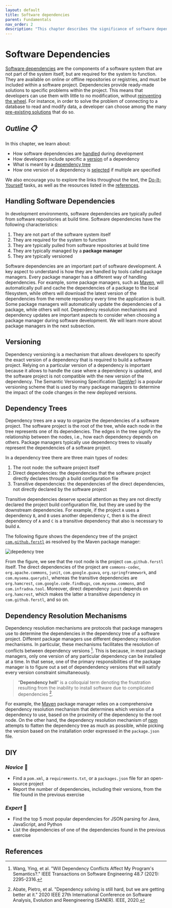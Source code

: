 ```yaml
---
layout: default
title: Software dependencies
parent: Fundamentals
nav_order: 2
description: "This chapter describes the significance of software dependencies in software development"
---
```


# Software Dependencies

[Software dependencies](https://en.wikipedia.org/wiki/Third-party_software_component) are the components of a software system that are not part of the system itself, but are required for the system to function. They are available on online or offline repositories or registries, and must be included within a software project. Dependencies provide ready-made solutions to specific problems within the project. This means that developers can use them with little to no modification, without [reinventing the wheel](https://www.goodreads.com/quotes/32952-if-you-wish-to-make-an-apple-pie-from-scratch). For instance, in order to solve the problem of connecting to a database to read and modify data, a developer can choose among the many [pre-existing solutions](https://mvnrepository.com/open-source/jdbc-drivers) that do so.

## _Outline_ 📋

In this chapter, we learn about:

* How software dependencies are [handled](#handling-software-dependencies) during development
* How developers include specific a [version](#versioning) of a dependency
* What is meant by a [dependency tree](#dependency-trees)
* How one version of a dependency is [selected](#dependency-resolution-mechanisms) if multiple are specified

We also encourage you to explore the links throughout the text, the [Do-It-Yourself](#diy) tasks, as well as the resources listed in the [references](#references).

## Handling Software Dependencies

In development environments, software dependencies are typically pulled from software repositories at build time. Software dependencies have the following characteristics:

1. They are not part of the software system itself
1. They are required for the system to function
1. They are typically pulled from software repositories at build time
1. They are typically managed by a **package manager**
1. They are typically versioned

Software dependencies are an important part of software development. A key aspect to understand is how they are handled by tools called package managers. Every package manager has a different way of handling dependencies. For example, some package managers, such as [Maven](https://maven.apache.org/), will automatically pull and cache the dependencies of a package to the local filesystem, while others will download the latest version of the dependencies from the remote repository every time the application is built. Some package managers will automatically update the dependencies of a package, while others will not. Dependency resolution mechanisms and dependency updates are important aspects to consider when choosing a package manager during software development. We will learn more about package managers in the next subsection.

## Versioning

Dependency versioning is a mechanism that allows developers to specify the exact version of a dependency that is required to build a software project. Relying on a particular version of a dependency is important because it allows to handle the case where a dependency is updated, and the software project is not compatible with the new version of the dependency. The Semantic Versioning Specification ([SemVer](https://semver.org/)) is a popular versioning scheme that is used by many package managers to determine the impact of the code changes in the new deployed versions.

## Dependency Trees

Dependency trees are a way to organize the dependencies of a software project. The software project is the root of the tree, while each node in the tree represents one of its dependencies. The edges in the tree signify the relationship between the nodes, i.e., how each dependency depends on others. Package managers typically use dependency trees to visually represent the dependencies of a software project.

In a dependency tree there are three main types of nodes:

1. The root node: the software project itself
1. Direct dependencies: the dependencies that the software project directly declares through a build configuration file
1. Transitive dependencies: the dependencies of the direct dependencies, not directly declared by the software project

Transitive dependencies deserve special attention as they are not directly declared the project build configuration file, but they are used by the downstream dependencies.
For example, if the project `A` uses a dependency `B`, and `B` uses another dependency `C`, then `B` is the direct dependency of `A` and `C` is a transitive dependency that also is necessary to build `A`.

The following figure shows the dependency tree of the project [`com.github.ferstl`](https://github.com/ferstl/depgraph-maven-plugin) as resolved by the Maven package manager:

![depedency tree](https://github.com/ferstl/depgraph-maven-plugin/raw/master/src/doc/by-group-id.png)

From the figure, we see that the root node is the project `com.github.ferstl` itself. The direct dependencies of the project are `commons-codec`, `org.apache.commons`, `junit`, `com.google.guava`, `org.springframework`, and `com.mysema.querydsl`, whereas the transitive dependencies are `org.hamcrest`, `com.google.code.findbugs`, `com.mysema.commons`, and `com.infradna.tool`. Moreover, direct dependency `junit` depends on `org.hamcrest`, which makes the latter a transitive dependency in `com.github.ferstl`, and so on.

## Dependency Resolution Mechanisms

Dependency resolution mechanisms are protocols that package managers use to determine the dependencies in the dependency tree of a software project. Different package managers use different dependency resolution mechanisms. In particular, these mechanisms facilitates the resolution of conflicts between dependency versions [^1]. This is because, in most package managers, only one version of any particular dependency can be installed at a time. In that sense, one of the primary responsibilities of the package manager is to figure out a set of dependendency versions that will satisfy every version constraint simultaneously.

> “**Dependency hell**” is a colloquial term denoting the frustration resulting from the inability to install software due to complicated dependencies [^2].

For example, the [Maven](https://maven.apache.org/guides/introduction/introduction-to-dependency-mechanism.html) package manager relies on a comprehensive dependency resolution mechanism that determines which version of a dependency to use, based on the proximity of the dependency to the root node. On the other hand, the dependency resolution mechanism of [npm](https://medium.com/learnwithrahul/understanding-npm-dependency-resolution-84a24180901b) attempts to flatten the dependency tree as much as possible, while picking the version based on the installation order expressed in the `package.json` file.

## DIY

### _Novice_ 👾

* Find a `pom.xml`, a `requirements.txt`, or a `packages.json` file for an open-source project
* Report the number of dependencies, including their versions, from the file found in the previous exercise

### _Expert_ 💯

* Find the top 5 most popular dependencies for JSON parsing for Java, JavaScript, and Python
* List the dependencies of one of the dependencies found in the previous exercise

## References

[^1]: Wang, Ying, et al. "Will Dependency Conflicts Affect My Program's Semantics?." IEEE Transactions on Software Engineering 48.7 (2021): 2295-2316.
[^2]: Abate, Pietro, et al. "Dependency solving is still hard, but we are getting better at it." 2020 IEEE 27th International Conference on Software Analysis, Evolution and Reengineering (SANER). IEEE, 2020.
